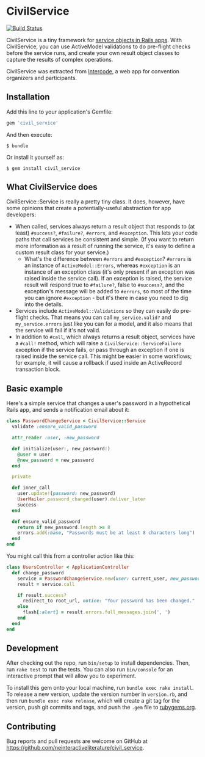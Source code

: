 # CivilService

[![Build Status](https://travis-ci.org/neinteractiveliterature/civil_service.svg?branch=master)](https://travis-ci.org/neinteractiveliterature/civil_service)

CivilService is a tiny framework for [service objects in Rails apps](https://hackernoon.com/service-objects-in-ruby-on-rails-and-you-79ca8a1c946e). With CivilService, you can use ActiveModel validations to do pre-flight checks before the service runs, and create your own result object classes to capture the results of complex operations.

CivilService was extracted from [Intercode](https://github.com/neinteractiveliterature/intercode), a web app for convention organizers and participants.

## Installation

Add this line to your application's Gemfile:

```ruby
gem 'civil_service'
```

And then execute:

    $ bundle

Or install it yourself as:

    $ gem install civil_service

## What CivilService does

CivilService::Service is really a pretty tiny class.  It does, however, have some opinions that create a potentially-useful abstraction for app developers:

* When called, services always return a result object that responds to (at least) `#success?`, `#failure?`, `#errors`, and `#exception`.  This lets your code paths that call services be consistent and simple.  (If you want to return more information as a result of running the service, it's easy to define a custom result class for your service.)
  * What's the difference between `#errors` and `#exception`?  `#errors` is an instance of `ActiveModel::Errors`, whereas `#exception` is an instance of an exception class (it's only present if an exception was raised inside the service call).  If an exception is raised, the service result will respond true to `#failure?`, false to `#success?`, and the exception's message will be added to `#errors`, so most of the time you can ignore `#exception` - but it's there in case you need to dig into the details.
* Services include `ActiveModel::Validations` so they can easily do pre-flight checks.  That means you can call `my_service.valid?` and `my_service.errors` just like you can for a model, and it also means that the service will fail if it's not valid.
* In addition to `#call`, which always returns a result object, services have a `#call!` method, which will raise a `CivilService::ServiceFailure` exception if the service fails, or pass through an exception if one is raised inside the service call.  This might be easier in some workflows; for example, it will cause a rollback if used inside an ActiveRecord transaction block.

## Basic example

Here's a simple service that changes a user's password in a hypothetical Rails app, and sends a
notification email about it:

```ruby
class PasswordChangeService < CivilService::Service
  validate :ensure_valid_password

  attr_reader :user, :new_password

  def initialize(user:, new_password:)
    @user = user
    @new_password = new_password
  end

  private

  def inner_call
    user.update!(password: new_password)
    UserMailer.password_changed(user).deliver_later
    success
  end

  def ensure_valid_password
    return if new_password.length >= 8
    errors.add(:base, "Passwords must be at least 8 characters long")
  end
end
```

You might call this from a controller action like this:

```ruby
class UsersController < ApplicationController
  def change_password
    service = PasswordChangeService.new(user: current_user, new_password: params[:password])
    result = service.call

    if result.success?
      redirect_to root_url, notice: "Your password has been changed."
    else
      flash[:alert] = result.errors.full_messages.join(', ')
    end
  end
end
```

## Development

After checking out the repo, run `bin/setup` to install dependencies. Then, run `rake test` to run the tests. You can also run `bin/console` for an interactive prompt that will allow you to experiment.

To install this gem onto your local machine, run `bundle exec rake install`. To release a new version, update the version number in `version.rb`, and then run `bundle exec rake release`, which will create a git tag for the version, push git commits and tags, and push the `.gem` file to [rubygems.org](https://rubygems.org).

## Contributing

Bug reports and pull requests are welcome on GitHub at https://github.com/neinteractiveliterature/civil_service.
